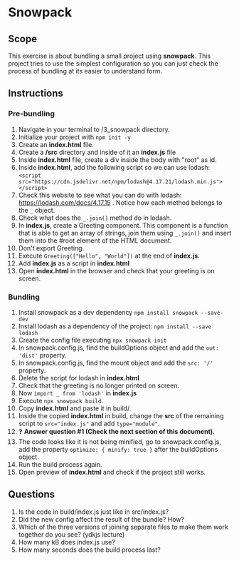 # Snowpack

## Scope

This exercise is about bundling a small project using **snowpack**. This project tries to use the simplest configuration so you can just check the process of bundling at its easier to understand form.

## Instructions

### Pre-bundling

1. Navigate in your terminal to /3_snowpack directory.
2. Initialize your project with `npm init -y`
3. Create an **index.html** file.
4. Create a **/src** directory and inside of it an **index.js** file
5. Inside **index.html** file, create a div inside the body with "root" as id.
6. Inside **index.html**, add the following script so we can use lodash: `<script src="https://cdn.jsdelivr.net/npm/lodash@4.17.21/lodash.min.js"></script>`
7. Check this website to see what you can do with lodash: https://lodash.com/docs/4.17.15 . Notice how each method belongs to the `_` object.
8. Check what does the `_.join()` method do in lodash.
9. In **index.js**, create a Greeting component. This component is a function that is able to get an array of strings, join them using `_.join()` and insert them into the #root element of the HTML document.
10. Don't export Greeting.
11. Execute `Greeting(["Hello", "World"])` at the end of **index.js**.
12. Add **index.js** as a script in **index.html**
13. Open **index.html** in the browser and check that your greeting is on screen.

### Bundling

1. Install snowpack as a dev dependency `npm install snowpack --save-dev`
2. Install lodash as a dependency of the project: `npm install --save lodash`
3. Create the config file executing `npx snowpack init`
4. In snowpack.config.js, find the buildOptions object and add the `out: 'dist'` property.
5. In snowpack.config.js, find the mount object and add the `src: '/'` property.
6. Delete the script for lodash in **index.html**
7. Check that the greeting is no longer printed on screen.
8. Now `import _ from 'lodash'` in **index.js**
9. Execute `npx snowpack build`.
10. Copy **index.html** and paste it in build/.
11. Inside the copied **index.html** in build, change the **src** of the remaining script to `src="index.js"` and add `type="module"`.
12. ❓ **Answer question #1 (Check the next section of this document).**
13. The code looks like it is not being minified, go to snowpack.config.js, add the property `optimize: { minify: true }` after the buildOptions object.
14. Run the build process again.
15. Open preview of **index.html** and check if the project still works.

## Questions

1. Is the code in build/index.js just like in src/index.js?
2. Did the new config affect the result of the bundle? How?
3. Which of the three versions of joining separate files to make them work together do you see? (ydkjs lecture)
4. How many kB does index.js use?
5. How many seconds does the build process last?
